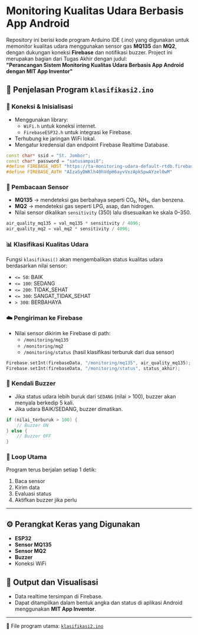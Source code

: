 # Monitoring Kualitas Udara Berbasis App Android

Repository ini berisi kode program Arduino IDE (.ino) yang digunakan untuk memonitor kualitas udara menggunakan sensor gas **MQ135** dan **MQ2**, dengan dukungan koneksi **Firebase** dan notifikasi buzzer. Project ini merupakan bagian dari Tugas Akhir dengan judul:  
**"Perancangan Sistem Monitoring Kualitas Udara Berbasis App Android dengan MIT App Inventor"**

## 📜 Penjelasan Program `klasifikasi2.ino`

### 🔌 Koneksi & Inisialisasi
- Menggunakan library:
  - `WiFi.h` untuk koneksi internet.
  - `FirebaseESP32.h` untuk integrasi ke Firebase.
- Terhubung ke jaringan WiFi lokal.
- Mengatur kredensial dan endpoint Firebase Realtime Database.

```cpp
const char* ssid = "St. Jombor";
const char* password = "satusampai8";
#define FIREBASE_HOST "https://ta-monitoring-udara-default-rtdb.firebaseio.com/"
#define FIREBASE_AUTH "AIzaSyDWKlh40hVdpH6ayvVxzApkSpwAYzel0wM"
```

### 🧪 Pembacaan Sensor
- **MQ135** → mendeteksi gas berbahaya seperti CO₂, NH₃, dan benzena.
- **MQ2** → mendeteksi gas seperti LPG, asap, dan hidrogen.
- Nilai sensor dikalikan `sensitivity` (350) lalu disesuaikan ke skala 0–350.

```cpp
air_quality_mq135 = val_mq135 * sensitivity / 4096;
air_quality_mq2 = val_mq2 * sensitivity / 4096;
```

### 📊 Klasifikasi Kualitas Udara
Fungsi `klasifikasi()` akan mengembalikan status kualitas udara berdasarkan nilai sensor:
- `<= 50`: BAIK
- `<= 100`: SEDANG
- `<= 200`: TIDAK_SEHAT
- `<= 300`: SANGAT_TIDAK_SEHAT
- `> 300`: BERBAHAYA

### ☁️ Pengiriman ke Firebase
- Nilai sensor dikirim ke Firebase di path:
  - `/monitoring/mq135`
  - `/monitoring/mq2`
  - `/monitoring/status` (hasil klasifikasi terburuk dari dua sensor)

```cpp
Firebase.setInt(firebaseData, "/monitoring/mq135", air_quality_mq135);
Firebase.setInt(firebaseData, "/monitoring/status", status_akhir);
```

### 🚨 Kendali Buzzer
- Jika status udara lebih buruk dari `SEDANG` (nilai > 100), buzzer akan menyala berkedip 5 kali.
- Jika udara BAIK/SEDANG, buzzer dimatikan.

```cpp
if (nilai_terburuk > 100) {
    // Buzzer ON
} else {
    // Buzzer OFF
}
```

### 🔁 Loop Utama
Program terus berjalan setiap 1 detik:
1. Baca sensor
2. Kirim data
3. Evaluasi status
4. Aktifkan buzzer jika perlu

---

## ⚙️ Perangkat Keras yang Digunakan
- **ESP32**
- **Sensor MQ135**
- **Sensor MQ2**
- **Buzzer**
- Koneksi WiFi

## 📱 Output dan Visualisasi
- Data realtime tersimpan di Firebase.
- Dapat ditampilkan dalam bentuk angka dan status di aplikasi Android menggunakan **MIT App Inventor**.

---

📌 File program utama: [`klasifikasi2.ino`](klasifikasi2.ino)
